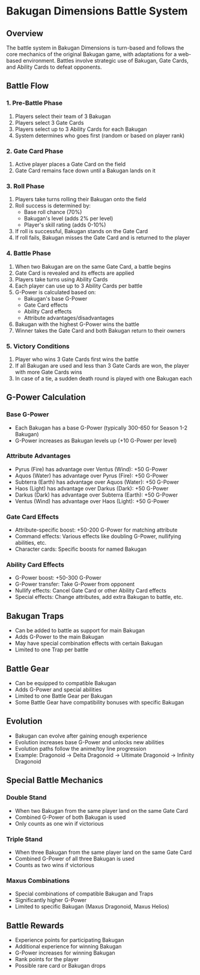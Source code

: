 # Bakugan Dimensions Battle System

## Overview
The battle system in Bakugan Dimensions is turn-based and follows the core mechanics of the original Bakugan game, with adaptations for a web-based environment. Battles involve strategic use of Bakugan, Gate Cards, and Ability Cards to defeat opponents.

## Battle Flow

### 1. Pre-Battle Phase
1. Players select their team of 3 Bakugan
2. Players select 3 Gate Cards
3. Players select up to 3 Ability Cards for each Bakugan
4. System determines who goes first (random or based on player rank)

### 2. Gate Card Phase
1. Active player places a Gate Card on the field
2. Gate Card remains face down until a Bakugan lands on it

### 3. Roll Phase
1. Players take turns rolling their Bakugan onto the field
2. Roll success is determined by:
   - Base roll chance (70%)
   - Bakugan's level (adds 2% per level)
   - Player's skill rating (adds 0-10%)
3. If roll is successful, Bakugan stands on the Gate Card
4. If roll fails, Bakugan misses the Gate Card and is returned to the player

### 4. Battle Phase
1. When two Bakugan are on the same Gate Card, a battle begins
2. Gate Card is revealed and its effects are applied
3. Players take turns using Ability Cards
4. Each player can use up to 3 Ability Cards per battle
5. G-Power is calculated based on:
   - Bakugan's base G-Power
   - Gate Card effects
   - Ability Card effects
   - Attribute advantages/disadvantages
6. Bakugan with the highest G-Power wins the battle
7. Winner takes the Gate Card and both Bakugan return to their owners

### 5. Victory Conditions
1. Player who wins 3 Gate Cards first wins the battle
2. If all Bakugan are used and less than 3 Gate Cards are won, the player with more Gate Cards wins
3. In case of a tie, a sudden death round is played with one Bakugan each

## G-Power Calculation

### Base G-Power
- Each Bakugan has a base G-Power (typically 300-650 for Season 1-2 Bakugan)
- G-Power increases as Bakugan levels up (+10 G-Power per level)

### Attribute Advantages
- Pyrus (Fire) has advantage over Ventus (Wind): +50 G-Power
- Aquos (Water) has advantage over Pyrus (Fire): +50 G-Power
- Subterra (Earth) has advantage over Aquos (Water): +50 G-Power
- Haos (Light) has advantage over Darkus (Dark): +50 G-Power
- Darkus (Dark) has advantage over Subterra (Earth): +50 G-Power
- Ventus (Wind) has advantage over Haos (Light): +50 G-Power

### Gate Card Effects
- Attribute-specific boost: +50-200 G-Power for matching attribute
- Command effects: Various effects like doubling G-Power, nullifying abilities, etc.
- Character cards: Specific boosts for named Bakugan

### Ability Card Effects
- G-Power boost: +50-300 G-Power
- G-Power transfer: Take G-Power from opponent
- Nullify effects: Cancel Gate Card or other Ability Card effects
- Special effects: Change attributes, add extra Bakugan to battle, etc.

## Bakugan Traps
- Can be added to battle as support for main Bakugan
- Adds G-Power to the main Bakugan
- May have special combination effects with certain Bakugan
- Limited to one Trap per battle

## Battle Gear
- Can be equipped to compatible Bakugan
- Adds G-Power and special abilities
- Limited to one Battle Gear per Bakugan
- Some Battle Gear have compatibility bonuses with specific Bakugan

## Evolution
- Bakugan can evolve after gaining enough experience
- Evolution increases base G-Power and unlocks new abilities
- Evolution paths follow the anime/toy line progression
- Example: Dragonoid → Delta Dragonoid → Ultimate Dragonoid → Infinity Dragonoid

## Special Battle Mechanics

### Double Stand
- When two Bakugan from the same player land on the same Gate Card
- Combined G-Power of both Bakugan is used
- Only counts as one win if victorious

### Triple Stand
- When three Bakugan from the same player land on the same Gate Card
- Combined G-Power of all three Bakugan is used
- Counts as two wins if victorious

### Maxus Combinations
- Special combinations of compatible Bakugan and Traps
- Significantly higher G-Power
- Limited to specific Bakugan (Maxus Dragonoid, Maxus Helios)

## Battle Rewards
- Experience points for participating Bakugan
- Additional experience for winning Bakugan
- G-Power increases for winning Bakugan
- Rank points for the player
- Possible rare card or Bakugan drops